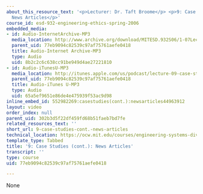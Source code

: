 ```yaml
---
about_this_resource_text: '<p>Lecturer: Dr. Taft Broome</p> <p>9: Case Studies (cont.):
  News Articles</p>'
course_id: esd-932-engineering-ethics-spring-2006
embedded_media:
- id: Audio-InternetArchive-MP3
  media_location: http://www.archive.org/download/MITESD.932S06/1-07Lecture09_CaseStudiescont._NewsArticles.mp3
  parent_uid: 77eb9094c82539c97af75761aefe0418
  title: Audio-Internet Archive-MP3
  type: Audio
  uid: 8b2c2c6c638cc91be949d4ae27221810
- id: Audio-iTunesU-MP3
  media_location: http://itunes.apple.com/us/podcast/lecture-09-case-studies-cont./id341597867?i=63739026
  parent_uid: 77eb9094c82539c97af75761aefe0418
  title: Audio-iTunes U-MP3
  type: Audio
  uid: 65a5ef9651e86de4e475939f53ac9d98
inline_embed_id: 552982269:casestudies(cont.):newsarticles44963912
layout: video
order_index: null
parent_uid: 302b3d5f22df459fd68b51faeb7bd7fe
related_resources_text: ''
short_url: 9-case-studies-cont.-news-articles
technical_location: https://ocw.mit.edu/courses/engineering-systems-division/esd-932-engineering-ethics-spring-2006/audio-lectures/9-case-studies-cont.-news-articles
template_type: Tabbed
title: '9: Case Studies (cont.): News Articles'
transcript: ''
type: course
uid: 77eb9094c82539c97af75761aefe0418

---
```

None